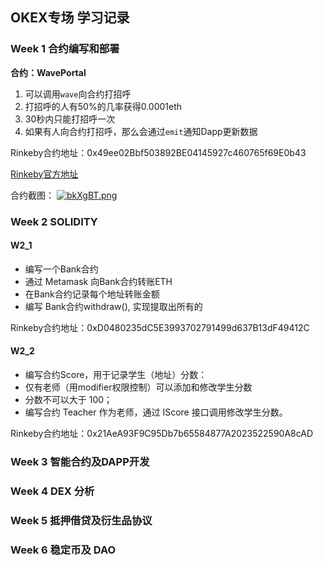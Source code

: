 ## OKEX专场 学习记录

### Week 1 合约编写和部署

**合约：WavePortal**

1. 可以调用```wave```向合约打招呼
2. 打招呼的人有50%的几率获得0.0001eth
3. 30秒内只能打招呼一次
4. 如果有人向合约打招呼，那么会通过```emit```通知Dapp更新数据

Rinkeby合约地址：0x49ee02Bbf503892BE04145927c460765f69E0b43

[Rinkeby官方地址](https://www.rinkeby.io/#explorer)

合约截图：
[![bkXgBT.png](https://s4.ax1x.com/2022/02/25/bkXgBT.png)](https://imgtu.com/i/bkXgBT)

### Week 2 SOLIDITY

#### W2_1

* 编写⼀个Bank合约
* 通过 Metamask 向Bank合约转账ETH
* 在Bank合约记录每个地址转账⾦额
* 编写 Bank合约withdraw(), 实现提取出所有的

Rinkeby合约地址：0xD0480235dC5E3993702791499d637B13dF49412C

#### W2_2

* 编写合约Score，⽤于记录学⽣（地址）分数：
* 仅有⽼师（⽤modifier权限控制）可以添加和修改学⽣分数
* 分数不可以⼤于 100；
* 编写合约 Teacher 作为⽼师，通过 IScore 接⼝调⽤修改学⽣分数。

Rinkeby合约地址：0x21AeA93F9C95Db7b65584877A2023522590A8cAD

### Week 3 智能合约及DAPP开发

### Week 4 DEX 分析

### Week 5 抵押借贷及衍⽣品协议

### Week 6 稳定币及 DAO
